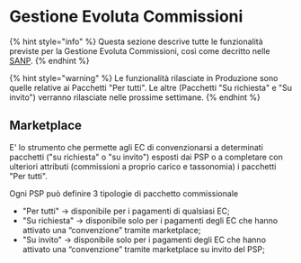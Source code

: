 # Gestione Evoluta Commissioni

{% hint style="info" %}
Questa sezione descrive tutte le funzionalità previste per la Gestione Evoluta Commissioni, così come decritto nelle [SANP](https://docs.pagopa.it/sanp/appendici/gestione-evoluta-commissioni).
{% endhint %}

{% hint style="warning" %}
Le funzionalità rilasciate in Produzione sono quelle relative ai Pacchetti "Per tutti". Le altre (Pacchetti "Su richiesta" e "Su invito") verranno rilasciate nelle prossime settimane.
{% endhint %}

## Marketplace

E' lo strumento che permette agli EC di convenzionarsi a determinati pacchetti ("su richiesta" o "su invito") esposti dai PSP o a completare con ulteriori attributi (commissioni a proprio carico e tassonomia) i pacchetti "Per tutti".

Ogni PSP può definire 3 tipologie di pacchetto commissionale

* "Per tutti" → disponibile per i pagamenti di qualsiasi EC;
* "Su richiesta" → disponibile solo per i pagamenti degli EC che hanno attivato una “convenzione” tramite marketplace;
* "Su invito" → disponibile solo per i pagamenti degli EC che hanno attivato una “convenzione” tramite marketplace su invito del PSP;
